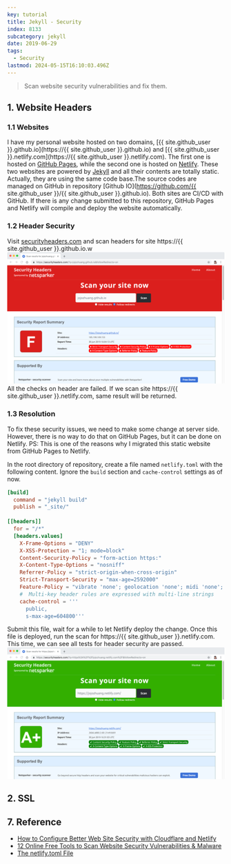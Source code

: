 ```yaml
---
key: tutorial
title: Jekyll - Security
index: 8133
subcategory: jekyll
date: 2019-06-29
tags:
  - Security
lastmod: 2024-05-15T16:10:03.496Z
---
```


> Scan website security vulnerabilities and fix them.

## 1. Website Headers

### 1.1 Websites

I have my personal website hosted on two domains, [{{ site.github_user }}.github.io](https://{{ site.github_user }}.github.io) and [{{ site.github_user }}.netlify.com](https://{{ site.github_user }}.netlify.com). The first one is hosted on [GitHub Pages](https://pages.github.com/), while the second one is hosted on [Netlify](https://www.netlify.com/). These two websites are powered by [Jekyll](https://jekyllrb.com/) and all their contents are totally static. Actually, they are using the same code base.The source codes are managed on GitHub in repository [Github IO](https://github.com/{{ site.github_user }}/{{ site.github_user }}.github.io). Both sites are CI/CD with GitHub. If there is any change submitted to this repository, GitHub Pages and Netlify will compile and deploy the website automatically.

### 1.2 Header Security

Visit [securityheaders.com](https://securityheaders.com) and scan headers for site https://{{ site.github_user }}.github.io.w
![image](/assets/images/jekyll/8133/header_githubpages.png)
All the checks on header are failed. If we scan site https://{{ site.github_user }}.netlify.com, same result will be returned.

### 1.3 Resolution

To fix these security issues, we need to make some change at server side. However, there is no way to do that on GitHub Pages, but it can be done on Netlify. PS: This is one of the reasons why I migrated this static website from GitHub Pages to Netlify.

In the root directory of repository, create a file named `netlify.toml` with the following content. Ignore the `build` section and `cache-control` settings as of now.

```toml
[build]
  command = "jekyll build"
  publish = "_site/"

[[headers]]
  for = "/*"
  [headers.values]
    X-Frame-Options = "DENY"
    X-XSS-Protection = "1; mode=block"
    Content-Security-Policy = "form-action https:"
    X-Content-Type-Options = "nosniff"
    Referrer-Policy = "strict-origin-when-cross-origin"
    Strict-Transport-Security = "max-age=2592000"
    Feature-Policy = "vibrate 'none'; geolocation 'none'; midi 'none'; notifications 'none'; push 'none'; sync-xhr 'none'; microphone 'none'; camera 'none'; magnetometer 'none'; gyroscope 'none'; speaker 'none'; vibrate 'none'; fullscreen 'none'; payment 'none'"
    #  Multi-key header rules are expressed with multi-line strings
    cache-control = '''
      public,
      s-max-age=604800'''
```

Submit this file, wait for a while to let Netlify deploy the change. Once this file is deployed, run the scan for https://{{ site.github_user }}.netlify.com. This time, we can see all tests for header security are passed.
![image](/assets/images/jekyll/8133/header_netlify_fixed.png)

## 2. SSL

## 7. Reference

* [How to Configure Better Web Site Security with Cloudflare and Netlify](https://developer.okta.com/blog/2019/04/11/site-security-cloudflare-netlify)
* [12 Online Free Tools to Scan Website Security Vulnerabilities & Malware](https://geekflare.com/online-scan-website-security-vulnerabilities/)
* [The netlify.toml File](https://www.netlify.com/docs/netlify-toml-reference/)
